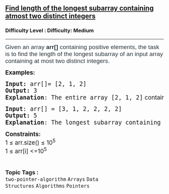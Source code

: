 <h2><a href="https://www.geeksforgeeks.org/problems/fruit-into-baskets-1663137462/1?page=1&difficulty=Medium&status=unsolved&sortBy=submissions">Find length of the longest subarray containing atmost two distinct integers</a></h2><h3>Difficulty Level : Difficulty: Medium</h3><hr><div class="problems_problem_content__Xm_eO"><p><span style="font-size: 14pt;"><span style="color: #273239; font-family: Nunito, sans-serif; letter-spacing: 0.162px; background-color: #ffffff;">Given an array&nbsp;</span><strong style="box-sizing: border-box; margin: 0px; padding: 0px; border: 0px; vertical-align: baseline; color: #273239; font-family: Nunito, sans-serif; letter-spacing: 0.162px; background-color: #ffffff;">arr[]</strong><span style="color: #273239; font-family: Nunito, sans-serif; letter-spacing: 0.162px; background-color: #ffffff;">&nbsp;containing positive</span><span style="color: #273239; font-family: Nunito, sans-serif; letter-spacing: 0.162px; background-color: #ffffff;">&nbsp;elements, the task is to find the length of the longest subarray of an input array containing at most two distinct integers.</span></span></p>
<p><span style="font-size: 14pt;"><strong>Examples:</strong></span></p>
<pre><span style="font-size: 14pt;"><strong>Input: </strong>arr[]= [2, 1, 2]<br><strong>Output:</strong> 3<br><strong>Explanation</strong>: The entire array [2, 1, 2]<span style="font-family: -apple-system, BlinkMacSystemFont, 'Segoe UI', Roboto, Oxygen, Ubuntu, Cantarell, 'Open Sans', 'Helvetica Neue', sans-serif;"> contains at most two distinct integers (2</span><span style="font-family: -apple-system, BlinkMacSystemFont, 'Segoe UI', Roboto, Oxygen, Ubuntu, Cantarell, 'Open Sans', 'Helvetica Neue', sans-serif;"> and 1</span><span style="font-family: -apple-system, BlinkMacSystemFont, 'Segoe UI', Roboto, Oxygen, Ubuntu, Cantarell, 'Open Sans', 'Helvetica Neue', sans-serif;">). Hence, the length of the longest subarray is 3</span><span style="font-family: -apple-system, BlinkMacSystemFont, 'Segoe UI', Roboto, Oxygen, Ubuntu, Cantarell, 'Open Sans', 'Helvetica Neue', sans-serif;">.</span></span></pre>
<pre><span style="font-size: 14pt;"><strong>Input</strong>: arr[] = [3, 1, 2, 2, 2, 2]<br><strong>Output: </strong>5<br><strong>Explanation</strong>: The longest subarray containing at most two distinct integers is [1, 2, 2, 2, 2]<span style="font-family: -apple-system, BlinkMacSystemFont, 'Segoe UI', Roboto, Oxygen, Ubuntu, Cantarell, 'Open Sans', 'Helvetica Neue', sans-serif;">, which has a length of 5</span><span style="font-family: -apple-system, BlinkMacSystemFont, 'Segoe UI', Roboto, Oxygen, Ubuntu, Cantarell, 'Open Sans', 'Helvetica Neue', sans-serif;">. </span></span><span style="font-size: 14pt;">The subarray starts at the second element 1 and ends at the last element. It contains at most two distinct integers (1 and 2).</span></pre>
<p><span style="font-size: 14pt;"><strong>Constraints:</strong></span><br><span style="font-size: 14pt;">1 ≤ arr.size() ≤ 10<sup>5</sup><br>1 ≤ arr[i] &lt;=10<sup>5</sup></span></p></div><br><p><span style=font-size:18px><strong>Topic Tags : </strong><br><code>two-pointer-algorithm</code>&nbsp;<code>Arrays</code>&nbsp;<code>Data Structures</code>&nbsp;<code>Algorithms</code>&nbsp;<code>Pointers</code>&nbsp;